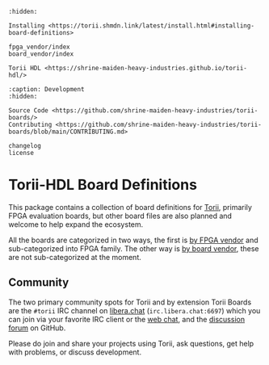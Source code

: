 <!-- markdownlint-disable MD041 -->
```{toctree}
:hidden:

Installing <https://torii.shmdn.link/latest/install.html#installing-board-definitions>

fpga_vendor/index
board_vendor/index

Torii HDL <https://shrine-maiden-heavy-industries.github.io/torii-hdl/>
```

```{toctree}
:caption: Development
:hidden:

Source Code <https://github.com/shrine-maiden-heavy-industries/torii-boards/>
Contributing <https://github.com/shrine-maiden-heavy-industries/torii-boards/blob/main/CONTRIBUTING.md>

changelog
license
```

# Torii-HDL Board Definitions

This package contains a collection of board definitions for [Torii], primarily FPGA evaluation boards, but other board files are also planned and welcome to help expand the ecosystem.

All the boards are categorized in two ways, the first is [by FPGA vendor] and sub-categorized into FPGA family. The other way is [by board vendor], these are not sub-categorized at the moment.

## Community

The two primary community spots for Torii and by extension Torii Boards are the `#torii` IRC channel on [libera.chat] (`irc.libera.chat:6697`) which you can join via your favorite IRC client or the [web chat], and the [discussion forum] on GitHub.

Please do join and share your projects using Torii, ask questions, get help with problems, or discuss development.

[Torii]: https://github.com/shrine-maiden-heavy-industries/torii-hdl
[by FPGA vendor]: ./fpga_vendor/index.md
[by board vendor]: ./board_vendor/index.md
[libera.chat]: https://libera.chat/
[web chat]: https://web.libera.chat/#torii
[discussion forum]: https://github.com/shrine-maiden-heavy-industries/torii-boards/discussions
